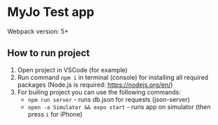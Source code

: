 # MyJo Test app

Webpack version: 5+

## How to run project

1. Open project in VSCode (for example)
2. Run command `npm i` in terminal (console) for installing all required packages (Node.js is required: <https://nodejs.org/en/>)
3. For builing project you can use the following commands:
   - `npm run server` - runs db.json for requests (json-server)
   - `open -a Simulator && expo start` - runs app on simulator (then press `i` for iPhone)
